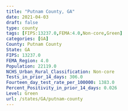 ```yaml
---
title: "Putnam County, GA"
date: 2021-04-03
draft: false
type: county
tags: [FIPS:13237.0,FEMA:4.0,Non-core,Green]
categories: [GA]
County: Putnam County
State: GA
FIPS: 13237.0
FEMA_Region: 4.0
Population: 22119.0
NCHS_Urban_Rural_Classification: Non-core
Tests_in_prior_14_days: 306.0
Fourteen_day_test_rate_per_100000: 1383.0
Percent_Positivity_in_prior_14_days: 0.026
Level: Green
url: /states/GA/putnam-county
---
```



